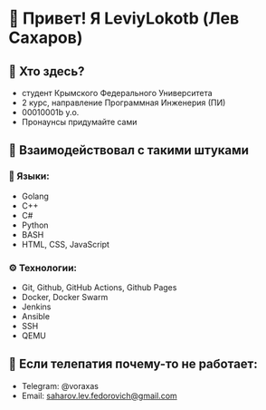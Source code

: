 # 🌟 Привет! Я LeviyLokotb (Лев Сахаров)
## 👀 Хто здесь?
- cтудент Крымского Федерального Университета
- 2 курс, направление Программная Инженерия (ПИ)
- 00010001b y.o.
- Пронаунсы придумайте сами

## 🍋 Взаимодействовал с такими штуками
### 📜 Языки:
- Golang
- C++
- C#
- Python
- BASH
- HTML, CSS, JavaScript
### ⚙️ Технологии:
- Git, Github, GitHub Actions, Github Pages
- Docker, Docker Swarm
- Jenkins
- Ansible
- SSH
- QEMU

## 🔮 Если телепатия почему-то не работает:
- Telegram: @voraxas
- Email: saharov.lev.fedorovich@gmail.com

